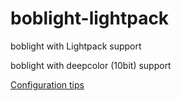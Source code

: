 boblight-lightpack
==================

boblight with Lightpack support

boblight with deepcolor (10bit) support

[Configuration tips](https://github.com/timsat/boblight-lightpack/wiki/Configuration)
